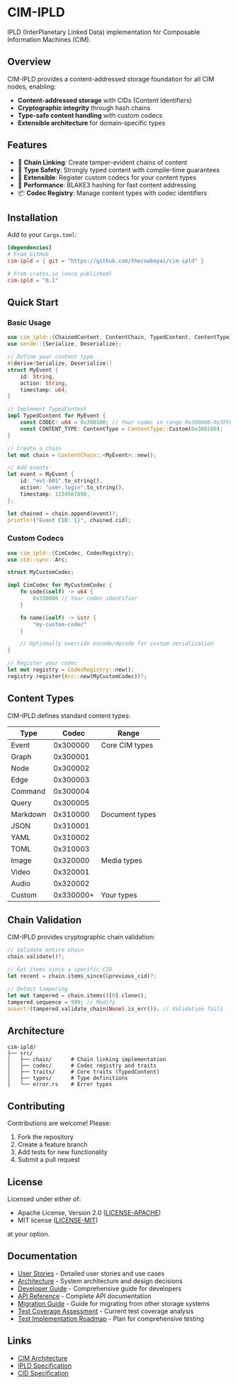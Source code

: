 # CIM-IPLD

IPLD (InterPlanetary Linked Data) implementation for Composable Information Machines (CIM).

## Overview

CIM-IPLD provides a content-addressed storage foundation for all CIM nodes, enabling:

- **Content-addressed storage** with CIDs (Content Identifiers)
- **Cryptographic integrity** through hash chains
- **Type-safe content handling** with custom codecs
- **Extensible architecture** for domain-specific types

## Features

- 🔗 **Chain Linking**: Create tamper-evident chains of content
- 🎯 **Type Safety**: Strongly typed content with compile-time guarantees
- 🔌 **Extensible**: Register custom codecs for your content types
- 🚀 **Performance**: BLAKE3 hashing for fast content addressing
- 📦 **Codec Registry**: Manage content types with codec identifiers

## Installation

Add to your `Cargo.toml`:

```toml
[dependencies]
# From GitHub
cim-ipld = { git = "https://github.com/thecowboyai/cim-ipld" }

# From crates.io (once published)
cim-ipld = "0.1"
```

## Quick Start

### Basic Usage

```rust
use cim_ipld::{ChainedContent, ContentChain, TypedContent, ContentType};
use serde::{Serialize, Deserialize};

// Define your content type
#[derive(Serialize, Deserialize)]
struct MyEvent {
    id: String,
    action: String,
    timestamp: u64,
}

// Implement TypedContent
impl TypedContent for MyEvent {
    const CODEC: u64 = 0x300100; // Your codec in range 0x300000-0x3FFFFF
    const CONTENT_TYPE: ContentType = ContentType::Custom(0x300100);
}

// Create a chain
let mut chain = ContentChain::<MyEvent>::new();

// Add events
let event = MyEvent {
    id: "evt-001".to_string(),
    action: "user.login".to_string(),
    timestamp: 1234567890,
};

let chained = chain.append(event)?;
println!("Event CID: {}", chained.cid);
```

### Custom Codecs

```rust
use cim_ipld::{CimCodec, CodecRegistry};
use std::sync::Arc;

struct MyCustomCodec;

impl CimCodec for MyCustomCodec {
    fn code(&self) -> u64 {
        0x330000 // Your codec identifier
    }

    fn name(&self) -> &str {
        "my-custom-codec"
    }

    // Optionally override encode/decode for custom serialization
}

// Register your codec
let mut registry = CodecRegistry::new();
registry.register(Arc::new(MyCustomCodec))?;
```

## Content Types

CIM-IPLD defines standard content types:

| Type | Codec | Range |
|------|-------|-------|
| Event | 0x300000 | Core CIM types |
| Graph | 0x300001 | |
| Node | 0x300002 | |
| Edge | 0x300003 | |
| Command | 0x300004 | |
| Query | 0x300005 | |
| Markdown | 0x310000 | Document types |
| JSON | 0x310001 | |
| YAML | 0x310002 | |
| TOML | 0x310003 | |
| Image | 0x320000 | Media types |
| Video | 0x320001 | |
| Audio | 0x320002 | |
| Custom | 0x330000+ | Your types |

## Chain Validation

CIM-IPLD provides cryptographic chain validation:

```rust
// Validate entire chain
chain.validate()?;

// Get items since a specific CID
let recent = chain.items_since(&previous_cid)?;

// Detect tampering
let mut tampered = chain.items()[0].clone();
tampered.sequence = 999; // Modify
assert!(tampered.validate_chain(None).is_err()); // Validation fails
```

## Architecture

```
cim-ipld/
├── src/
│   ├── chain/      # Chain linking implementation
│   ├── codec/      # Codec registry and traits
│   ├── traits/     # Core traits (TypedContent)
│   ├── types/      # Type definitions
│   └── error.rs    # Error types
```

## Contributing

Contributions are welcome! Please:

1. Fork the repository
2. Create a feature branch
3. Add tests for new functionality
4. Submit a pull request

## License

Licensed under either of:

- Apache License, Version 2.0 ([LICENSE-APACHE](LICENSE-APACHE))
- MIT license ([LICENSE-MIT](LICENSE-MIT))

at your option.

## Documentation

- [User Stories](docs/USER_STORIES.md) - Detailed user stories and use cases
- [Architecture](docs/ARCHITECTURE.md) - System architecture and design decisions
- [Developer Guide](docs/DEVELOPER_GUIDE.md) - Comprehensive guide for developers
- [API Reference](docs/API.md) - Complete API documentation
- [Migration Guide](docs/MIGRATION_GUIDE.md) - Guide for migrating from other storage systems
- [Test Coverage Assessment](docs/TEST_COVERAGE_ASSESSMENT.md) - Current test coverage analysis
- [Test Implementation Roadmap](docs/TEST_IMPLEMENTATION_ROADMAP.md) - Plan for comprehensive testing

## Links

- [CIM Architecture](https://github.com/thecowboyai/alchemist)
- [IPLD Specification](https://ipld.io/)
- [CID Specification](https://github.com/multiformats/cid)
